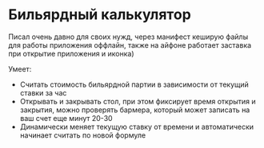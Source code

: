 # Бильярдный калькулятор

Писал очень давно для своих нужд, через манифест кеширую файлы для работы приложения оффлайн, также на айфоне работает заставка при открытие приложения и иконка)

Умеет:
* Считать стоимость бильярдной партии в зависимости от текущий ставки за час
* Открывать и закрывать стол, при этом фиксирует время открытия и закрытия, можно проверять бармера, который может записать на ваш счет еще минут 20-30
* Динамически меняет текущую ставку от времени и автоматически начинает считать по новой формуле

